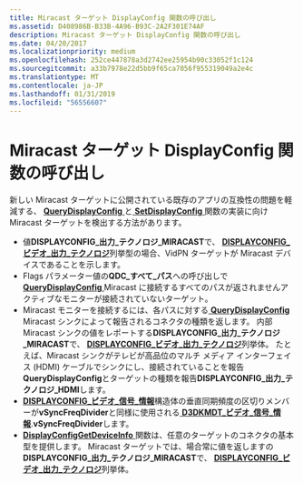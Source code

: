 ```yaml
---
title: Miracast ターゲット DisplayConfig 関数の呼び出し
ms.assetid: D408986B-B33B-4A96-B93C-2A2F301E74AF
description: Miracast ターゲット DisplayConfig 関数の呼び出し
ms.date: 04/20/2017
ms.localizationpriority: medium
ms.openlocfilehash: 252ce447878a3d2742ee25954b90c33052f1c124
ms.sourcegitcommit: a33b7978e22d5bb9f65ca7056f955319049a2e4c
ms.translationtype: MT
ms.contentlocale: ja-JP
ms.lasthandoff: 01/31/2019
ms.locfileid: "56556607"
---
```

# <a name="calling-displayconfig-functions-for-a-miracast-target"></a>Miracast ターゲット DisplayConfig 関数の呼び出し


新しい Miracast ターゲットに公開されている既存のアプリの互換性の問題を軽減する、 [ **QueryDisplayConfig** ](https://msdn.microsoft.com/library/windows/hardware/ff569215)と[ **SetDisplayConfig** ](https://msdn.microsoft.com/library/windows/hardware/ff569533)関数の実装に向け Miracast ターゲットを検出する方法があります。

-   値**DISPLAYCONFIG\_出力\_テクノロジ\_MIRACAST**で、 [ **DISPLAYCONFIG\_ビデオ\_出力\_テクノロジ**](https://msdn.microsoft.com/library/windows/hardware/ff554003)列挙型の場合、VidPN ターゲットが Miracast デバイスであることを示します。
-   Flags パラメーター値の**QDC\_すべて\_パス**への呼び出しで[ **QueryDisplayConfig** ](https://msdn.microsoft.com/library/windows/hardware/ff569215) Miracast に接続するすべてのパスが返されませんアクティブなモニターが接続されていないターゲット。
-   Miracast モニターを接続するには、各パスに対する[ **QueryDisplayConfig** ](https://msdn.microsoft.com/library/windows/hardware/ff569215) Miracast シンクによって報告されるコネクタの種類を返します。 内部 Miracast シンクの値をレポートする**DISPLAYCONFIG\_出力\_テクノロジ\_MIRACAST**で、 [ **DISPLAYCONFIG\_ビデオ\_出力\_テクノロジ**](https://msdn.microsoft.com/library/windows/hardware/ff554003)列挙体。 たとえば、Miracast シンクがテレビが高品位のマルチ メディア インターフェイス (HDMI) ケーブルでシンクにし、接続されていることを報告**QueryDisplayConfig**とターゲットの種類を報告**DISPLAYCONFIG\_出力\_テクノロジ\_HDMI**します。
-   [ **DISPLAYCONFIG\_ビデオ\_信号\_情報**](https://msdn.microsoft.com/library/windows/hardware/ff554007)構造体の垂直同期頻度の区切りメンバーが**vSyncFreqDivider**と同様に使用される[ **D3DKMDT\_ビデオ\_信号\_情報**](https://msdn.microsoft.com/library/windows/hardware/ff546625).**vSyncFreqDivider**します。
-   [ **DisplayConfigGetDeviceInfo** ](https://msdn.microsoft.com/library/windows/hardware/ff553903)関数は、任意のターゲットのコネクタの基本型を提供します。 Miracast ターゲットでは、場合常に値を返しますの**DISPLAYCONFIG\_出力\_テクノロジ\_MIRACAST**で、 [ **DISPLAYCONFIG\_ビデオ\_出力\_テクノロジ**](https://msdn.microsoft.com/library/windows/hardware/ff554003)列挙体。

 

 





